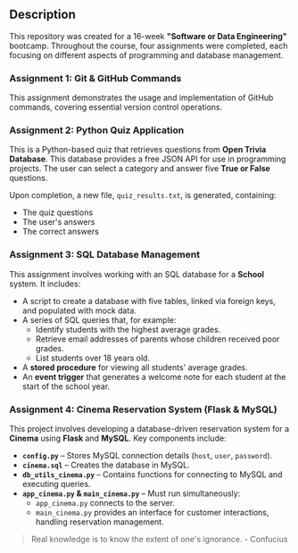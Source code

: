 ## Description  
This repository was created for a 16-week **"Software or Data Engineering"** bootcamp. Throughout the course, four assignments were completed, each focusing on different aspects of programming and database management.  

### **Assignment 1: Git & GitHub Commands**  
This assignment demonstrates the usage and implementation of GitHub commands, covering essential version control operations.  

### **Assignment 2: Python Quiz Application**  
This is a Python-based quiz that retrieves questions from **Open Trivia Database**. This database provides a free JSON API for use in programming projects. The user can select a category and answer five **True or False** questions. 

Upon completion, a new file, `quiz_results.txt`, is generated, containing:  
- The quiz questions  
- The user's answers  
- The correct answers  

### **Assignment 3: SQL Database Management**  
This assignment involves working with an SQL database for a **School** system. It includes:  

- A script to create a database with five tables, linked via foreign keys, and populated with mock data.  
- A series of SQL queries that, for example:  
  - Identify students with the highest average grades.  
  - Retrieve email addresses of parents whose children received poor grades.  
  - List students over 18 years old.  
- A **stored procedure** for viewing all students' average grades.  
- An **event trigger** that generates a welcome note for each student at the start of the school year.  

### **Assignment 4: Cinema Reservation System (Flask & MySQL)**  
This project involves developing a database-driven reservation system for a **Cinema** using **Flask** and **MySQL**. Key components include:  

- **`config.py`** – Stores MySQL connection details (`host`, `user`, `password`).  
- **`cinema.sql`** – Creates the database in MySQL.  
- **`db_utils_cinema.py`** – Contains functions for connecting to MySQL and executing queries.  
- **`app_cinema.py` & `main_cinema.py`** – Must run simultaneously:  
  - `app_cinema.py` connects to the server.  
  - `main_cinema.py` provides an interface for customer interactions, handling reservation management.  




>  Real knowledge is to know the extent of one's ignorance. - Confucius

